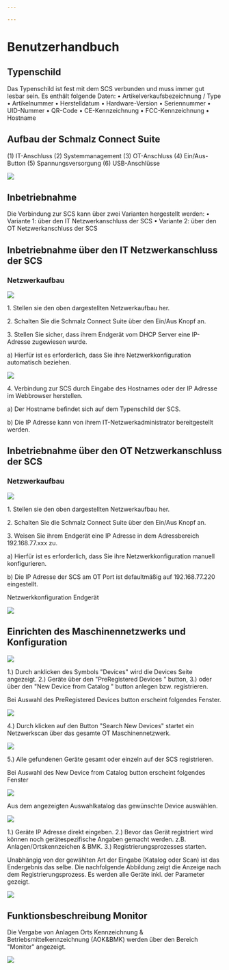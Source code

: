 ```yaml
---

---
```

# Benutzerhandbuch

## Typenschild

Das Typenschild ist fest mit dem SCS verbunden und muss immer gut lesbar sein.
Es enthält folgende Daten:
• Artikelverkaufsbezeichnung / Type
• Artikelnummer
• Herstelldatum
• Hardware-Version
• Seriennummer
• UID-Nummer
• QR-Code
• CE-Kennzeichnung
• FCC-Kennzeichnung
• Hostname

## Aufbau der Schmalz Connect Suite

(1) IT-Anschluss
(2) Systemmanagement
(3) OT-Anschluss
(4) Ein/Aus-Button
(5) Spannungsversorgung
(6) USB-Anschlüsse

![](/aufbau-scs.png)

## Inbetriebnahme

Die Verbindung zur SCS kann über zwei Varianten hergestellt werden:
• Variante 1: über den IT Netzwerkanschluss der SCS
• Variante 2: über den OT Netzwerkanschluss der SCS

## Inbetriebnahme über den IT Netzwerkanschluss der SCS

### Netzwerkaufbau

![](/Bild2.png)

1\. Stellen sie den oben dargestellten Netzwerkaufbau her.

2\. Schalten Sie die Schmalz Connect Suite über den Ein/Aus Knopf an.

3\. Stellen Sie sicher, dass ihrem Endgerät vom DHCP Server eine IP-Adresse zugewiesen wurde.

a) Hierfür ist es erforderlich, dass Sie ihre Netzwerkkonfiguration automatisch beziehen.

![](/Bild3.png)

4\. Verbindung zur SCS durch Eingabe des Hostnames oder der IP Adresse im Webbrowser herstellen.

a) Der Hostname befindet sich auf dem Typenschild der SCS.

b) Die IP Adresse kann von ihrem IT-Netzwerkadministrator bereitgestellt werden.

## Inbetriebnahme über den OT Netzwerkanschluss der SCS

### Netzwerkaufbau

![](/Bild4.png)

1\. Stellen sie den oben dargestellten Netzwerkaufbau her.

2\. Schalten Sie die Schmalz Connect Suite über den Ein/Aus Knopf an.

3\. Weisen Sie ihrem Endgerät eine IP Adresse in dem Adressbereich 192.168.77.xxx zu.

a) Hierfür ist es erforderlich, dass Sie ihre Netzwerkkonfiguration manuell konfigurieren.

b) Die IP Adresse der SCS am OT Port ist defaultmäßig auf 192.168.77.220 eingestellt.

Netzwerkkonfiguration Endgerät

![](/Bild5.png)

## Einrichten des Maschinennetzwerks und Konfiguration

![](/bild1-1.png)

1\.) Durch anklicken des Symbols "Devices" wird die Devices Seite angezeigt.
2\.) Geräte über den "PreRegistered Devices " button,
3\.) oder über den "New Device from Catalog " button
anlegen bzw. registrieren.

Bei Auswahl des PreRegistered Devices button erscheint folgendes Fenster.

![](/bild2-1.png)

4\.) Durch klicken auf den Button "Search New Devices" startet ein Netzwerkscan über das gesamte OT Maschinennetzwerk.

![](/bild3-1.png)

5\.) Alle gefundenen Geräte gesamt oder einzeln auf der SCS registrieren.

Bei Auswahl des New Device from Catalog button erscheint folgendes Fenster

![](/bild6.png)

Aus dem angezeigten Auswahlkatalog das gewünschte Device auswählen.

![](/bild7.png)

1\.) Geräte IP Adresse direkt eingeben.
2\.) Bevor das Gerät registriert wird können noch gerätespezifische Angaben gemacht werden. z.B. Anlagen/Ortskennzeichen & BMK.
3\.) Registrierungsprozesses starten.

Unabhängig von der gewählten Art der Eingabe (Katalog oder Scan) ist das Endergebnis das selbe. Die nachfolgende Abbildung zeigt die Anzeige nach dem Registrierungsprozess. Es werden alle Geräte inkl. der Parameter gezeigt.

![](/bild4-1.png)

## Funktionsbeschreibung Monitor

Die Vergabe von Anlagen Orts Kennzeichnung & Betriebsmittelkennzeichnung (AOK&BMK) werden über den Bereich "Monitor" angezeigt.

![](/bild5-1.png)